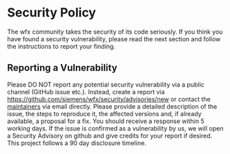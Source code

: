 # Security Policy

The wfx community takes the security of its code seriously.
If you think you have found a security vulnerability, please read the next section and follow the instructions to
report your finding.

## Reporting a Vulnerability

Please DO NOT report any potential security vulnerability via a public channel (GitHub issue etc.).
Instead, create a report via https://github.com/siemens/wfx/security/advisories/new or contact the [maintainers](.github/CODEOWNERS) via email directly.
Please provide a detailed description of the issue, the steps to reproduce it, the affected versions and, if already available, a proposal for a fix.
You should receive a response within 5 working days. If the issue is confirmed as a vulnerability by us, we will open a Security Advisory on github and give credits for your report if desired.
This project follows a 90 day disclosure timeline.
